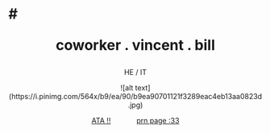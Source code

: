 # # <p align ="center"> coworker . vincent . bill

<p align ="center"> HE / IT  

<p align ="center">  ![alt text](https://i.pinimg.com/564x/b9/ea/90/b9ea90701121f3289eac4eb13aa0823d.jpg)

<div align="center">

[ATA !!](https://zombii.atabook.org)⠀⠀⠀⠀⠀[prn page :33](https://en.pronouns.page/@zombiimedic)

